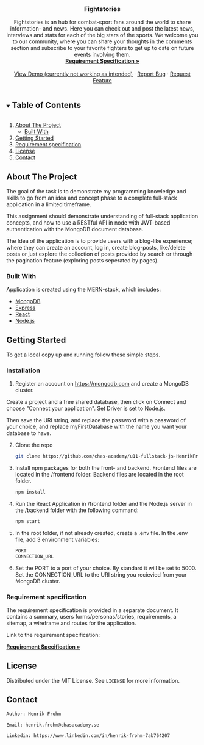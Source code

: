 <!-- PROJECT DESCRIPTION-->
<br />
  <h3 align="center">Fightstories</h3>

  <p align="center">
     Fightstories is an hub for combat-sport fans around the world to share information- and news. Here you can check out and post the latest news, interviews and stats for each of the big stars of the sports. We welcome you to our community, where you can share your thoughts in the comments section and subscribe to your favorite fighters to get up to date on future events involving them.
    <br />  
    <a href="https://docs.google.com/document/d/1J2uC24e3qyB1vx0d1tDZspw5KQtstBlE/edit?usp=sharing&ouid=116450704019366372650&rtpof=true&sd=true"><strong>Requirement Specification »</strong></a>
    <br />
    <br />
    <a href="https://u11-fullstack-js-henrikfrohm.netlify.app/posts">View Demo (currently not working as intended)</a>
    ·
    <a href="https://github.com/chas-academy/u11-fullstack-js-HenrikFrohm/issues">Report Bug</a>
    ·
    <a href="https://github.com/chas-academy/u11-fullstack-js-HenrikFrohm/issues">Request Feature</a>
  </p>
</p>

<!-- TABLE OF CONTENTS -->
<details open="open">
  <summary><h2 style="display: inline-block">Table of Contents</h2></summary>
  <ol>
    <li>
      <a href="#about-the-project">About The Project</a>
      <ul>
        <li><a href="#built-with">Built With</a></li>
      </ul>
    </li>
    <li>
      <a href="#getting-started">Getting Started</a>
    </li>
    <li><a href="#requirement-specification">Requirement specification</a></li>
    <li><a href="#https://github.com/HenrikFrohm/u11-project/blob/master/LICENSE.md">License</a></li>
    <li><a href="#contact">Contact</a></li>
  </ol>
</details>

<!-- ABOUT THE PROJECT -->

## About The Project

The goal of the task is to demonstrate my programming knowledge and skills to go from an idea and concept phase to a complete full-stack application in a limited timeframe.

This assignment should demonstrate understanding of full-stack application concepts, and how to use a RESTful API in node with JWT-based authentication with the MongoDB document database.

The Idea of the application is to provide users with a blog-like experience; where they can create an account, log in, create blog-posts, like/delete posts or just explore the collection of posts provided by search or through the pagination feature (exploring posts seperated by pages).

### Built With

Application is created using the MERN-stack, which includes:

- [MongoDB]()
- [Express]()
- [React]()
- [Node.js]()

<!-- GETTING STARTED -->

## Getting Started

To get a local copy up and running follow these simple steps.

### Installation

1. Register an account on https://mongodb.com and create a MongoDB cluster.

Create a project and a free shared database, then click on Connect and choose "Connect your application".
Set Driver is set to Node.js.

Then save the URI string, and replace the password with a password of your choice, and replace myFirstDatabase with the name you want your database to have.

2. Clone the repo
   ```sh
   git clone https://github.com/chas-academy/u11-fullstack-js-HenrikFrohm
   ```
3. Install npm packages for both the front- and backend. Frontend files are located in the /frontend folder. Backend files are located in the root folder.
   ```sh
   npm install
   ```
4. Run the React Application in /frontend folder and the Node.js server in the /backend folder with the following command:
   ```sh
   npm start
   ```
5. In the root folder, if not already created, create a .env file. In the .env file, add 3 environment variables:
   ```sh
   PORT
   CONNECTION_URL
   ```
6. Set the PORT to a port of your choice. By standard it will be set to 5000. Set the CONNECTION_URL to the URI string you recievied from your MongoDB cluster.

<!-- REQUIREMENT SPECIFICATION -->

### Requirement specification

The requirement specification is provided in a separate document. It contains a summary, users forms/personas/stories, requirements, a sitemap, a wireframe and routes for the application.

Link to the requirement specification:

<a href="https://docs.google.com/document/d/1J2uC24e3qyB1vx0d1tDZspw5KQtstBlE/edit?usp=sharing&ouid=116450704019366372650&rtpof=true&sd=true"><strong>Requirement Specification »</strong></a>

<!-- LICENSE -->

## License

Distributed under the MIT License. See `LICENSE` for more information.

<!-- CONTACT -->

## Contact

   ```sh
   Author: Henrik Frohm
   ```
   ```sh
   Email: henrik.frohm@chasacademy.se
   ```
   ```sh
   Linkedin: https://www.linkedin.com/in/henrik-frohm-7ab764207
   ```
